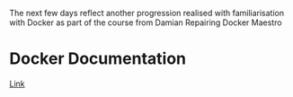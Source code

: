 The next few days reflect another progression realised with familiarisation with Docker as part of the course from Damian Repairing Docker Maestro

# Docker Documentation

[Link](https://docs.docker.com/)

